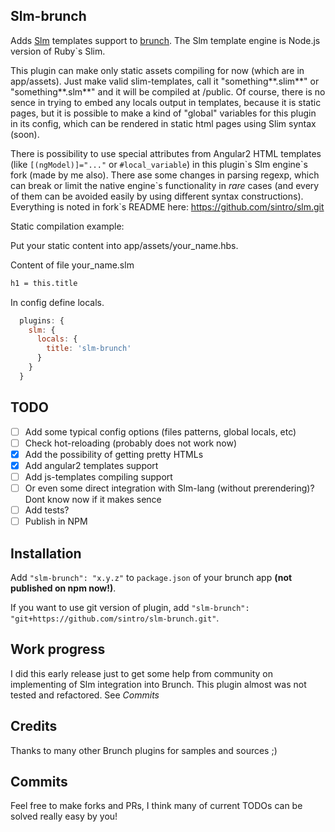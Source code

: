 ## Slm-brunch

Adds [Slm](https://github.com/slm-lang/slm) templates support to [brunch](http://brunch.io). The Slm template engine is Node.js version of Ruby\`s Slim.

This plugin can make only static assets compiling for now  (which are in app/assets). Just make valid slim-templates, call it "something**.slim**" or "something**.slm**" and it will be compiled at /public. Of course, there is no sence in trying to embed any locals output in templates, because it is static pages, but it is possible to make a kind of "global" variables for this plugin in its config, which can be rendered in static html pages using Slim syntax (soon). 

There is possibility to use special attributes from Angular2 HTML templates (like `[(ngModel)]="..."` or `#local_variable`) in this plugin\`s Slm engine\`s fork (made by me also). There ase some changes in parsing regexp, which can break or limit the native engine\`s functionality in *rare* cases (and every of them can be avoided easily by using different syntax constructions). Everything is noted in fork\`s README here: https://github.com/sintro/slm.git


Static compilation example:

Put your static content into app/assets/your_name.hbs.

Content of file your_name.slm

```html
h1 = this.title
```

In config define locals.
```javascript
  plugins: {
    slm: {
      locals: {
        title: 'slm-brunch'
      }
    }
  }
```

## TODO

- [ ] Add some typical config options (files patterns, global locals, etc)
- [ ] Check hot-reloading (probably does not work now)
- [x] Add the possibility of getting pretty HTMLs
- [x] Add angular2 templates support
- [ ] Add js-templates compiling support
- [ ] Or even some direct integration with Slm-lang (without prerendering)? Dont know now if it makes sence
- [ ] Add tests?
- [ ] Publish in NPM 

## Installation

Add `"slm-brunch": "x.y.z"` to `package.json` of your brunch app **(not published on npm now!)**.

If you want to use git version of plugin, add
`"slm-brunch": "git+https://github.com/sintro/slm-brunch.git"`.

## Work progress

I did this early release just to get some help from community on implementing of Slm integration into Brunch. This plugin almost was not tested and refactored. See *Commits*

## Credits

Thanks to many other Brunch plugins for samples and sources ;)

## Commits

Feel free to make forks and PRs, I think many of current TODOs can be solved really easy by you!